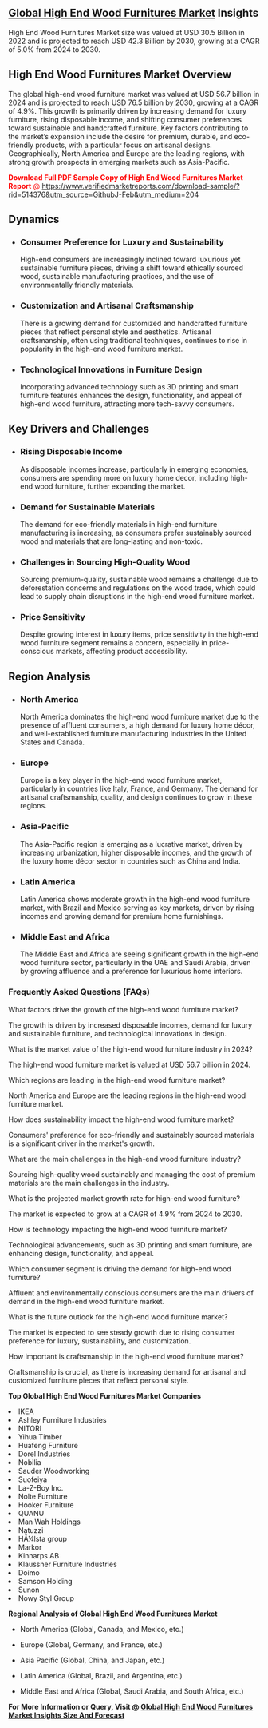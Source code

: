 <h2><a href="https://www.verifiedmarketreports.com/download-sample/?rid=514376&amp;utm_source=GithubJ&amp;utm_medium=204" target="_blank">Global High End Wood Furnitures Market</a> Insights</h2><p>High End Wood Furnitures Market size was valued at USD 30.5 Billion in 2022 and is projected to reach USD 42.3 Billion by 2030, growing at a CAGR of 5.0% from 2024 to 2030.</p><p> <h2>High End Wood Furnitures Market Overview</h2> <p>The global high-end wood furniture market was valued at USD 56.7 billion in 2024 and is projected to reach USD 76.5 billion by 2030, growing at a CAGR of 4.9%. This growth is primarily driven by increasing demand for luxury furniture, rising disposable income, and shifting consumer preferences toward sustainable and handcrafted furniture. Key factors contributing to the market’s expansion include the desire for premium, durable, and eco-friendly products, with a particular focus on artisanal designs. Geographically, North America and Europe are the leading regions, with strong growth prospects in emerging markets such as Asia-Pacific.</p> <p><p><span class=""><span style="color: #ff0000;"><strong>Download Full PDF Sample Copy of High End Wood Furnitures Market Report</strong> @ </span><a href="https://www.verifiedmarketreports.com/download-sample/?rid=514376&amp;utm_source=GithubJ-Feb&amp;utm_medium=204" target="_blank">https://www.verifiedmarketreports.com/download-sample/?rid=514376&amp;utm_source=GithubJ-Feb&amp;utm_medium=204</a></span></p></p> <h2>Dynamics</h2> <ul> <li><h3>Consumer Preference for Luxury and Sustainability</h3> High-end consumers are increasingly inclined toward luxurious yet sustainable furniture pieces, driving a shift toward ethically sourced wood, sustainable manufacturing practices, and the use of environmentally friendly materials.</li> <li><h3>Customization and Artisanal Craftsmanship</h3> There is a growing demand for customized and handcrafted furniture pieces that reflect personal style and aesthetics. Artisanal craftsmanship, often using traditional techniques, continues to rise in popularity in the high-end wood furniture market.</li> <li><h3>Technological Innovations in Furniture Design</h3> Incorporating advanced technology such as 3D printing and smart furniture features enhances the design, functionality, and appeal of high-end wood furniture, attracting more tech-savvy consumers.</li> </ul> <h2>Key Drivers and Challenges</h2> <ul> <li><h3>Rising Disposable Income</h3> As disposable incomes increase, particularly in emerging economies, consumers are spending more on luxury home decor, including high-end wood furniture, further expanding the market.</li> <li><h3>Demand for Sustainable Materials</h3> The demand for eco-friendly materials in high-end furniture manufacturing is increasing, as consumers prefer sustainably sourced wood and materials that are long-lasting and non-toxic.</li> <li><h3>Challenges in Sourcing High-Quality Wood</h3> Sourcing premium-quality, sustainable wood remains a challenge due to deforestation concerns and regulations on the wood trade, which could lead to supply chain disruptions in the high-end wood furniture market.</li> <li><h3>Price Sensitivity</h3> Despite growing interest in luxury items, price sensitivity in the high-end wood furniture segment remains a concern, especially in price-conscious markets, affecting product accessibility.</li> </ul> <h2>Region Analysis</h2> <ul> <li><h3>North America</h3> North America dominates the high-end wood furniture market due to the presence of affluent consumers, a high demand for luxury home décor, and well-established furniture manufacturing industries in the United States and Canada.</li> <li><h3>Europe</h3> Europe is a key player in the high-end wood furniture market, particularly in countries like Italy, France, and Germany. The demand for artisanal craftsmanship, quality, and design continues to grow in these regions.</li> <li><h3>Asia-Pacific</h3> The Asia-Pacific region is emerging as a lucrative market, driven by increasing urbanization, higher disposable incomes, and the growth of the luxury home décor sector in countries such as China and India.</li> <li><h3>Latin America</h3> Latin America shows moderate growth in the high-end wood furniture market, with Brazil and Mexico serving as key markets, driven by rising incomes and growing demand for premium home furnishings.</li> <li><h3>Middle East and Africa</h3> The Middle East and Africa are seeing significant growth in the high-end wood furniture sector, particularly in the UAE and Saudi Arabia, driven by growing affluence and a preference for luxurious home interiors.</li> </ul> <h3>Frequently Asked Questions (FAQs)</h3> <p>What factors drive the growth of the high-end wood furniture market?</p> <p>The growth is driven by increased disposable incomes, demand for luxury and sustainable furniture, and technological innovations in design.</p> <p>What is the market value of the high-end wood furniture industry in 2024?</p> <p>The high-end wood furniture market is valued at USD 56.7 billion in 2024.</p> <p>Which regions are leading in the high-end wood furniture market?</p> <p>North America and Europe are the leading regions in the high-end wood furniture market.</p> <p>How does sustainability impact the high-end wood furniture market?</p> <p>Consumers' preference for eco-friendly and sustainably sourced materials is a significant driver in the market's growth.</p> <p>What are the main challenges in the high-end wood furniture industry?</p> <p>Sourcing high-quality wood sustainably and managing the cost of premium materials are the main challenges in the industry.</p> <p>What is the projected market growth rate for high-end wood furniture?</p> <p>The market is expected to grow at a CAGR of 4.9% from 2024 to 2030.</p> <p>How is technology impacting the high-end wood furniture market?</p> <p>Technological advancements, such as 3D printing and smart furniture, are enhancing design, functionality, and appeal.</p> <p>Which consumer segment is driving the demand for high-end wood furniture?</p> <p>Affluent and environmentally conscious consumers are the main drivers of demand in the high-end wood furniture market.</p> <p>What is the future outlook for the high-end wood furniture market?</p> <p>The market is expected to see steady growth due to rising consumer preference for luxury, sustainability, and customization.</p> <p>How important is craftsmanship in the high-end wood furniture market?</p> <p>Craftsmanship is crucial, as there is increasing demand for artisanal and customized furniture pieces that reflect personal style.</p> </p><p><strong>Top Global High End Wood Furnitures Market Companies</strong></p><div data-test-id=""><p><li>IKEA</li><li> Ashley Furniture Industries</li><li> NITORI</li><li> Yihua Timber</li><li> Huafeng Furniture</li><li> Dorel Industries</li><li> Nobilia</li><li> Sauder Woodworking</li><li> Suofeiya</li><li> La-Z-Boy Inc.</li><li> Nolte Furniture</li><li> Hooker Furniture</li><li> QUANU</li><li> Man Wah Holdings</li><li> Natuzzi</li><li> HÃ¼lsta group</li><li> Markor</li><li> Kinnarps AB</li><li> Klaussner Furniture Industries</li><li> Doimo</li><li> Samson Holding</li><li> Sunon</li><li> Nowy Styl Group</li></p><div><strong>Regional Analysis of&nbsp;Global High End Wood Furnitures Market</strong></div><ul><li dir="ltr"><p dir="ltr">North America&nbsp;(Global, Canada, and Mexico, etc.)</p></li><li dir="ltr"><p dir="ltr">Europe (Global, Germany, and France, etc.)</p></li><li dir="ltr"><p dir="ltr">Asia Pacific&nbsp;(Global, China, and Japan, etc.)</p></li><li dir="ltr"><p dir="ltr">Latin America&nbsp;(Global, Brazil, and Argentina, etc.)</p></li><li dir="ltr">Middle East and Africa&nbsp;(Global, Saudi Arabia, and South Africa, etc.)</li></ul><p><strong>For More Information or Query, Visit @&nbsp;</strong><strong><a href="https://www.verifiedmarketreports.com/product/high-end-wood-furnitures-market/?utm_source=GithubJ&amp;utm_medium=204" target="_blank">Global High End Wood Furnitures Market Insights Size And Forecast</a></strong></p></div>
